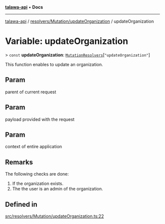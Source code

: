 [**talawa-api**](../../../../README.md) • **Docs**

***

[talawa-api](../../../../modules.md) / [resolvers/Mutation/updateOrganization](../README.md) / updateOrganization

# Variable: updateOrganization

\> `const` **updateOrganization**: [`MutationResolvers`](../../../../types/generatedGraphQLTypes/type-aliases/MutationResolvers.md)\[`"updateOrganization"`\]

This function enables to update an organization.

## Param

parent of current request

## Param

payload provided with the request

## Param

context of entire application

## Remarks

The following checks are done:
1. If the organization exists.
2. The the user is an admin of the organization.

## Defined in

[src/resolvers/Mutation/updateOrganization.ts:22](https://github.com/PalisadoesFoundation/talawa-api/blob/d0c167bb942c4778fba221c2cdd27665fc7dbf61/src/resolvers/Mutation/updateOrganization.ts#L22)
